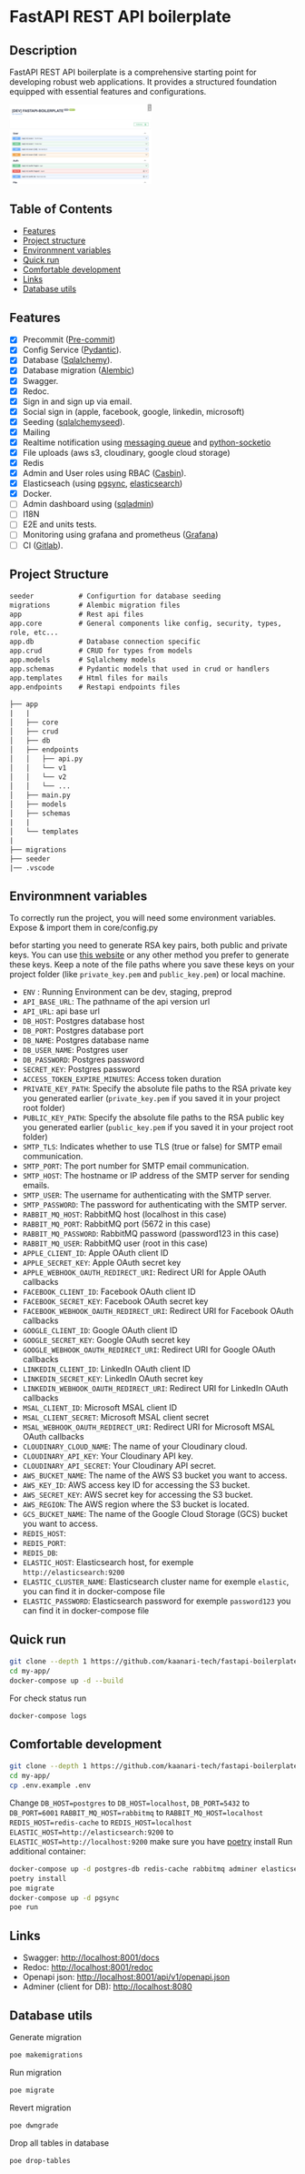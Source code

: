 # FastAPI REST API boilerplate

## Description <!-- omit in toc -->

FastAPI REST API boilerplate is a comprehensive starting point for developing robust web applications. It provides a structured foundation equipped with essential features and configurations.

<img src=".github/preview.png" alt="Node.js Best Practices" width="250"/>

## Table of Contents <!-- omit in toc -->

- [Features](#features)
- [Project structure](#project-structure)
- [Environmnent variables](#environmnent-variables)
- [Quick run](#quick-run)
- [Comfortable development](#comfortable-development)
- [Links](#links)
- [Database utils](#database-utils)
<!-- - [Tests](#tests)
- [Tests in Docker](#tests-in-docker)
- [Test benchmarking](#test-benchmarking) -->

## Features

- [x] Precommit ([Pre-commit](https://pre-commit.com/))
- [x] Config Service ([Pydantic](https://docs.pydantic.dev/latest/concepts/pydantic_settings/)).
- [x] Database ([Sqlalchemy](https://www.sqlalchemy.org)).
- [x] Database migration ([Alembic](https://alembic.sqlalchemy.org))
- [x] Swagger.
- [x] Redoc.
- [x] Sign in and sign up via email.
- [x] Social sign in (apple, facebook, google, linkedin, microsoft)
- [x] Seeding ([sqlalchemyseed](https://sqlalchemyseed.readthedocs.io/en/stable/)).
- [x] Mailing
- [x] Realtime notification using [messaging queue](https://www.rabbitmq.com/) and [python-socketio](https://python-socketio.readthedocs.io/en/latest/server.html)
- [x] File uploads (aws s3, cloudinary, google cloud storage)
- [x] Redis
- [x] Admin and User roles using RBAC ([Casbin](https://casbin.org/fr/docs/rbac)).
- [x] Elasticseach (using [pgsync](https://pgsync.com/), [elasticsearch](https://www.elastic.co/guide/en/elasticsearch/reference/current/getting-started.html))
- [x] Docker.
- [ ] Admin dashboard using ([sqladmin](https://aminalaee.dev/sqladmin/))
- [ ] I18N
- [ ] E2E and units tests.
- [ ] Monitoring using grafana and prometheus ([Grafana](https://grafana.com/))
- [ ] CI ([Gitlab](https://docs.gitlab.com/ee/ci/)).

## Project Structure

```
seeder           # Configurtion for database seeding
migrations       # Alembic migration files
app              # Rest api files
app.core         # General components like config, security, types, role, etc...
app.db           # Database connection specific
app.crud         # CRUD for types from models
app.models       # Sqlalchemy models
app.schemas      # Pydantic models that used in crud or handlers
app.templates    # Html files for mails
app.endpoints    # Restapi endpoints files
```

```
├── app
|   |
│   ├── core
│   ├── crud
│   ├── db
│   ├── endpoints
│   │   ├── api.py
│   │   └── v1
│   │   └── v2
│   │   └── ...
│   ├── main.py
│   ├── models
│   ├── schemas
|   |
│   └── templates
|
├── migrations
├── seeder
|── .vscode

```

## Environmnent variables
To correctly run the project, you will need some environment variables. Expose & import them in core/config.py

befor starting you need to generate RSA key pairs, both public and private keys.
You can use [this website](https://travistidwell.com/jsencrypt/demo/) or any other method you prefer to generate these keys.
Keep a note of the file paths where you save these keys on your project folder (like `private_key.pem` and `public_key.pem`) or local machine.


- `ENV` : Running Environment can be dev, staging, preprod
- `API_BASE_URL`: The pathname of the api version url
- `API_URL`: api base url
- `DB_HOST`: Postgres database host
- `DB_PORT`: Postgres database port
- `DB_NAME`: Postgres database name
- `DB_USER_NAME`: Postgres user
- `DB_PASSWORD`: Postgres password
- `SECRET_KEY`: Postgres password
- `ACCESS_TOKEN_EXPIRE_MINUTES`: Access token duration
- `PRIVATE_KEY_PATH`: Specify the absolute file paths to the RSA private key you generated earlier (`private_key.pem` if you saved it in your project root folder)
- `PUBLIC_KEY_PATH`: Specify the absolute file paths to the RSA public key you generated earlier (`public_key.pem` if you saved it in your project root folder)
- `SMTP_TLS`: Indicates whether to use TLS (true or false) for SMTP email communication.
- `SMTP_PORT`: The port number for SMTP email communication.
- `SMTP_HOST`: The hostname or IP address of the SMTP server for sending emails.
- `SMTP_USER`: The username for authenticating with the SMTP server.
- `SMTP_PASSWORD`: The password for authenticating with the SMTP server.
- `RABBIT_MQ_HOST`: RabbitMQ host (localhost in this case)
- `RABBIT_MQ_PORT`: RabbitMQ port (5672 in this case)
- `RABBIT_MQ_PASSWORD`: RabbitMQ password (password123 in this case)
- `RABBIT_MQ_USER`: RabbitMQ user (root in this case)
- `APPLE_CLIENT_ID`: Apple OAuth client ID
- `APPLE_SECRET_KEY`: Apple OAuth secret key
- `APPLE_WEBHOOK_OAUTH_REDIRECT_URI`: Redirect URI for Apple OAuth callbacks
- `FACEBOOK_CLIENT_ID`: Facebook OAuth client ID
- `FACEBOOK_SECRET_KEY`: Facebook OAuth secret key
- `FACEBOOK_WEBHOOK_OAUTH_REDIRECT_URI`: Redirect URI for Facebook OAuth callbacks
- `GOOGLE_CLIENT_ID`: Google OAuth client ID
- `GOOGLE_SECRET_KEY`: Google OAuth secret key
- `GOOGLE_WEBHOOK_OAUTH_REDIRECT_URI`: Redirect URI for Google OAuth callbacks
- `LINKEDIN_CLIENT_ID`: LinkedIn OAuth client ID
- `LINKEDIN_SECRET_KEY`: LinkedIn OAuth secret key
- `LINKEDIN_WEBHOOK_OAUTH_REDIRECT_URI`: Redirect URI for LinkedIn OAuth callbacks
- `MSAL_CLIENT_ID`: Microsoft MSAL client ID
- `MSAL_CLIENT_SECRET`: Microsoft MSAL client secret
- `MSAL_WEBHOOK_OAUTH_REDIRECT_URI`: Redirect URI for Microsoft MSAL OAuth callbacks
- `CLOUDINARY_CLOUD_NAME`: The name of your Cloudinary cloud.
- `CLOUDINARY_API_KEY`: Your Cloudinary API key.
- `CLOUDINARY_API_SECRET`: Your Cloudinary API secret.
- `AWS_BUCKET_NAME`: The name of the AWS S3 bucket you want to access.
- `AWS_KEY_ID`: AWS access key ID for accessing the S3 bucket.
- `AWS_SECRET_KEY`: AWS secret key for accessing the S3 bucket.
- `AWS_REGION`: The AWS region where the S3 bucket is located.
- `GCS_BUCKET_NAME`: The name of the Google Cloud Storage (GCS) bucket you want to access.
- `REDIS_HOST`:
- `REDIS_PORT`:
- `REDIS_DB`:
- `ELASTIC_HOST`: Elasticsearch host, for exemple `http://elasticsearch:9200`
- `ELASTIC_CLUSTER_NAME`: Elasticsearch cluster name for exemple `elastic`, you can find it in docker-compose file
- `ELASTIC_PASSWORD`: Elasticsearch password for exemple `password123` you can find it in docker-compose file

## Quick run

```bash
git clone --depth 1 https://github.com/kaanari-tech/fastapi-boilerplate.git my-app
cd my-app/
docker-compose up -d --build
```

For check status run

```bash
docker-compose logs
```

## Comfortable development

```bash
git clone --depth 1 https://github.com/kaanari-tech/fastapi-boilerplate.git my-app
cd my-app/
cp .env.example .env
```

Change `DB_HOST=postgres` to `DB_HOST=localhost`,
`DB_PORT=5432` to `DB_PORT=6001`
`RABBIT_MQ_HOST=rabbitmq` to `RABBIT_MQ_HOST=localhost`
`REDIS_HOST=redis-cache` to `REDIS_HOST=localhost`
`ELASTIC_HOST=http://elasticsearch:9200` to `ELASTIC_HOST=http://localhost:9200`
make sure you have [poetry](https://python-poetry.org) install
Run additional container:

```bash
docker-compose up -d postgres-db redis-cache rabbitmq adminer elasticsearch
poetry install
poe migrate
docker-compose up -d pgsync
poe run
```

## Links

- Swagger: <http://localhost:8001/docs>
- Redoc: <http://localhost:8001/redoc>
- Openapi json: <http://localhost:8001/api/v1/openapi.json>
- Adminer (client for DB): <http://localhost:8080>

## Database utils

Generate migration

```bash
poe makemigrations
```

Run migration

```bash
poe migrate
```

Revert migration

```bash
poe dwngrade
```

Drop all tables in database

```bash
poe drop-tables
```
